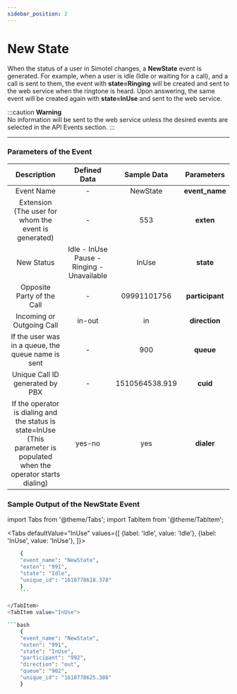 ```yaml
---
sidebar_position: 2
---
```

# New State


When the status of a user in Simotel changes, a **NewState** event is generated. For example, when a user is idle (Idle or waiting for a call), and a call is sent to them, the event with **state=Ringing** will be created and sent to the web service when the ringtone is heard. Upon answering, the same event will be created again with **state=InUse** and sent to the web service.

:::caution
**Warning**  
No information will be sent to the web service unless the desired events are selected in the API Events section.
:::

---

### Parameters of the Event


<div class="custom-table">

|                      Description                     |              Defined Data              |    Sample Data   |    Parameters    |
|:---------------------------------------------------:|:--------------------------------------:|:----------------:|:----------------:|
| Event Name                                          |                      -                 |      NewState     | **event_name**   |
| Extension (The user for whom the event is generated) |                      -                 |         553       |    **exten**     |
| New Status                                          | Idle - InUse Pause - Ringing - Unavailable |        InUse      |    **state**     |
| Opposite Party of the Call                          |                      -                 |     09991101756   | **participant**  |
| Incoming or Outgoing Call                           |                   in-out               |         in        |  **direction**   |
| If the user was in a queue, the queue name is sent  |                      -                 |         900       |    **queue**     |
| Unique Call ID generated by PBX                     |                      -                 | 1510564538.919    |  **cuid**        |
| If the operator is dialing and the status is state=InUse (This parameter is populated when the operator starts dialing) | yes-no | yes | **dialer** |

</div>


### Sample Output of the NewState Event

import Tabs from '@theme/Tabs';
import TabItem from '@theme/TabItem';

<Tabs
    defaultValue="InUse"
    values={[
        {label: 'Idle', value: 'Idle'},
        {label: 'InUse', value: 'InUse'},
    ]}>
<TabItem value="Idle">

```bash    
	{
	"event_name": "NewState",
	"exten": "991",
	"state": "Idle",
	"unique_id": "1610778618.378"
	}
	```

</TabItem>
<TabItem value="InUse">

```bash
	{
	"event_name": "NewState",
	"exten": "991",
	"state": "InUse",
	"participant": "992",
	"direction": "out",
	"queue": "902",
	"unique_id": "1610778625.386"
	}
```
</TabItem>
</Tabs>

